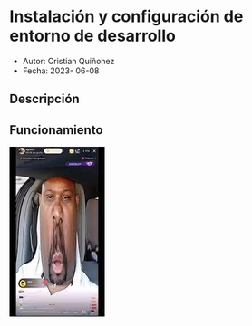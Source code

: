 # Instalación y configuración de entorno de desarrollo 


- Autor: Cristian Quiñonez
- Fecha: 2023- 06-08

## Descripción 


## Funcionamiento
![](img/descarga.jpg)


